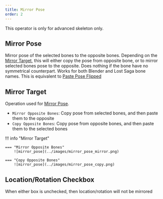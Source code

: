 ```yaml
---
title: Mirror Pose
order: 2
---
```


This operator is only for advanced skeleton only.

## Mirror Pose
Mirror pose of the selected bones to the opposite bones. Depending on the [Mirror Target](#mirror-target), this will either copy the pose from opposite bone, or to mirror selected bones pose to the opposite. Does nothing if the bone have no symmetrical counterpart. Works for both Blender and Lost Saga bone names. This is equivalent to [Paste Pose Flipped](https://docs.blender.org/manual/en/latest/animation/armatures/posing/editing/copy_paste.html)

## Mirror Target
Operation used for [Mirror Pose](#mirror-pose).

- `Mirror Opposite Bones`: Copy pose from selected bones, and then paste them to the opposite
- `Copy Opposite Bones`: Copy pose from opposite bones, and then paste them to the selected bones

!!! info "Mirror Target"

    === "Mirror Opposite Bones"
        ![mirror_pose](../images/mirror_pose_mirror.png)

    === "Copy Opposite Bones"
        ![mirror_pose](../images/mirror_pose_copy.png)

## Location/Rotation Checkbox
When either box is unchecked, then location/rotation will not be mirrored